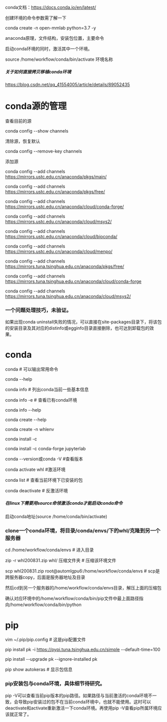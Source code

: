 conda文档：https://docs.conda.io/en/latest/

创建环境的命令参数需了解一下

conda create -n open-mmlab python=3.7 -y

anaconda原理，文件结构，安装包位置，主要命令



启动conda环境的同时，激活其中一个环境。

source /home/workflow/conda/bin/activate 环境名称



##### 关于如何直接拷贝移植conda环境

https://blog.csdn.net/qq_41554005/article/details/89052435



# conda源的管理

查看目前的源

conda config --show channels

清除源，恢复默认

conda config --remove-key channels

添加源

conda config --add channels https://mirrors.ustc.edu.cn/anaconda/pkgs/main/ 

conda config --add channels https://mirrors.ustc.edu.cn/anaconda/pkgs/free/ 

conda config --add channels https://mirrors.ustc.edu.cn/anaconda/cloud/conda-forge/ 

conda config --add channels https://mirrors.ustc.edu.cn/anaconda/cloud/msys2/ 

conda config --add channels https://mirrors.ustc.edu.cn/anaconda/cloud/bioconda/ 

conda config --add channels https://mirrors.ustc.edu.cn/anaconda/cloud/menpo/

conda config --add channels https://mirrors.tuna.tsinghua.edu.cn/anaconda/pkgs/free/ 

conda config --add channels https://mirrors.tuna.tsinghua.edu.cn/anaconda/cloud/conda-forge  

conda config --add channels https://mirrors.tuna.tsinghua.edu.cn/anaconda/cloud/msys2/



### 一个问题处理技巧，未验证。

如果出现conda uninstall失败的情况，可以直接在site-packages目录下，将该包的安装目录及其对应的distinfo或egginfo目录直接删除，也可达到卸载包的效果。



# conda

conda # 可以输出常用命令

conda --help  

conda info  # 列出conda当前一些基本信息

conda info -e  # 查看已有conda环境

conda info --help

conda create --help

conda create -n whlenv

conda install -c 

conda install -c conda-forge jupyterlab

conda --version或conda -V   #查看版本

conda activate whl  #激活环境

conda list  # 查看当前环境下已安装的包

conda deactivate  # 反激活环境

##### 在linux下需要用source命领激活conda才能启动conda命令

启动conda地址(source /home/conda/bin/activate)

### clone一个conda环境，将目录/conda/envs/下的whl/克隆到另一个服务器
cd /home/workflow/conda/envs   # 进入目录

zip -r whl200831.zip whl/ 压缩文件夹   # 压缩该环境文件

scp whl200831.zip root@automlgpu6:/home/workflow/conda/envs   # scp是跨服务器copy，后面是服务器地址及目录

然后cd到另一个服务器的/home/workflow/conda/envs目录，解压上面的压缩包

确认对应环境中的/home/workflow/conda/bin/pip文件中最上面路径指向/home/workflow/conda/bin/python  





# pip

vim ~/.pip/pip.config  # 这是pip配置文件

pip install pk -i https://pypi.tuna.tsinghua.edu.cn/simple --default-time=100

pip install --upgrade pk --ignore-installed pk



pip show autokeras  # 显示包信息



### pip安装包与conda环境，具体细节待研究。

pip -V可以查看当前pip版本的pip路径。如果路径与当前激活的conda环境不一致，会导致pip安装过的包不在当前conda环境中，也就不能使用。这时可以deactivate和activate重新激活一下conda环境。再使用pip -V查看pip所属环境应该就正常了。





